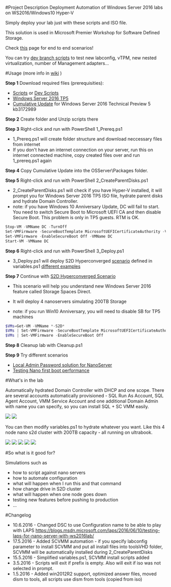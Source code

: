 #Project Description
 Deployment Automation of Windows Server 2016 labs on WS2016/Windows10 Hyper-V

 Simply deploy your lab just with these scripts and ISO file.

 This solution is used in Microsoft Premier Workshop for Software Defined Storage.
 
 Check [this](https://github.com/Microsoft/ws2016lab/tree/master/Scenarios) page for end to end scenarios!

 You can try [dev branch scripts](https://github.com/Microsoft/ws2016lab/blob/dev/scripts.zip) to test new labconfig, vTPM, new nested virtualization, number of Management adapters...


#Usage (more info in [wiki](https://github.com/Microsoft/ws2016lab/wiki) )

**Step 1** Download required files (prerequisities):
* [Scripts](https://github.com/Microsoft/ws2016lab/raw/master/scripts.zip) or [Dev Scripts](https://github.com/Microsoft/ws2016lab/blob/dev/scripts.zip?raw=true)
* [Windows Server 2016 TP5](https://www.microsoft.com/en-us/evalcenter/evaluate-windows-server-technical-preview) 
* [Cumulative Update](http://catalog.update.microsoft.com/v7/site/search.aspx?q=kb3172989)  for Windows Server 2016 Technical Preview 5 kb3172989

**Step 2** Create folder and Unzip scripts there

**Step 3** Right-click and run with PowerShell 1_Prereq.ps1
 * 1_Prereq.ps1 will create folder structure and download neccessary files from internet
 * If you don't have an internet connection on your server, run this on internet connected machine, copy created files over and run 1_prereq.ps1 again
 
**Step 4** Copy Cumulative Update into the OSServer\Packages folder.

**Step 5** Right-click and run with PowerShell 2_CreateParentDisks.ps1
 * 2_CreateParentDisks.ps1 will check if you have Hyper-V installed, it will prompt you for Windows Server 2016 TP5 ISO file, hydrate parent disks and hydrate Domain Controller.
 * note: if you have Windows 10 Anniversary Update, DC will fail to start. You need to switch Secure Boot to Microsoft UEFI CA and then disable Secure Boot. This problem is only in TP5 guests. RTM is OK.
 
````PowerShell
Stop-VM -VMName DC -TurnOff
Set-VMFirmware -SecureBootTemplate MicrosoftUEFICertificateAuthority -VMName DC
Set-VMFirmware -EnableSecureBoot Off -VMName DC
Start-VM -VMName DC
````

**Step 6** Right-click and run with PowerShell 3_Deploy.ps1
 * 3_Deploy.ps1 will deploy S2D Hyperconverged [scenario](https://github.com/Microsoft/ws2016lab/tree/master/Scenarios) defined in variables.ps1 [different examples](https://github.com/Microsoft/ws2016lab/wiki/variables.ps1-examples)
 
**Step 7** Continue with [S2D Hyperconverged Scenario](https://github.com/Microsoft/ws2016lab/tree/master/Scenarios/S2D%20Hyperconverged%20TP5)

* This scenario will help you understand new Windows Server 2016 feature called Storage Spaces Direct.

* It will deploy 4 nanoservers simulating 200TB Storage

* note: if you run Win10 Anniversary, you will need to disable SB for TP5 machines

````PowerShell
$VMs=Get-VM -VMName *-S2D*
$VMs | Set-VMFirmware -SecureBootTemplate MicrosoftUEFICertificateAuthority
$VMs | Set-VMFirmware -EnableSecureBoot Off
````


**Step 8** Cleanup lab with Cleanup.ps1

**Step 9** Try different scenarios
* [Local Admin Password solution for NanoServer](https://github.com/Microsoft/ws2016lab/tree/master/Scenarios/LAPS%20on%20Nano)
* [Testing Nano first boot performance](https://github.com/Microsoft/ws2016lab/tree/master/Scenarios/Testing%20Nano%20performance)

#What's in the lab

Automatically hydrated Domain Controller with DHCP and one scope. There are several accounts automatically provisioned - SQL Run As Account, SQL Agent Account,  VMM Service Account and one additional Domain Admin with name you can specify, so you can install SQL + SC VMM easily.

![](https://github.com/Microsoft/ws2016lab/blob/master/Docs/Screenshots/dhcp01.png)
![](https://github.com/Microsoft/ws2016lab/blob/master/Docs/Screenshots/ActiveDirectory01.PNG)

You can then modify variables.ps1 to hydrate whatever you want. Like this 4 node nano s2d cluster with 200TB capacity - all running on ultrabook.

![](https://github.com/Microsoft/ws2016lab/blob/master/Docs/Screenshots/HVConsole01.png)
![](https://github.com/Microsoft/ws2016lab/blob/master/Docs/Screenshots/ServerManager01.png)
![](https://github.com/Microsoft/ws2016lab/blob/master/Docs/Screenshots/FCConsole01.png)
![](https://github.com/Microsoft/ws2016lab/blob/master/Docs/Screenshots/FCConsole02.png)
![](https://github.com/Microsoft/ws2016lab/blob/master/Docs/Screenshots/FCConsole03.png)

#So what is it good for?

Simulations such as
* how to script against nano servers
* how to automate configuration
* what will happen when I run this and that command
* how change drive in S2D cluster
* what will happen when one node goes down
* testing new features before pushing to production
* ...


#Changelog

* 10.6.2016 - Changed DSC to use Configuration name to be able to play with LAPS https://blogs.msdn.microsoft.com/laps/2016/06/10/testing-laps-for-nano-server-with-ws2016lab/
* 17.5.2016 - Added SCVMM automation - if you specify labconfig parameter to install SCVMM and put all install files into toolsVHD folder, SCVMM will be automatically installed during 2_CreateParentDisks
* 15.5.2016 - Simplified variables.ps1, SCVMM install scripts added
* 3.5.2016 - Scripts will exit if prefix is empty. Also will exit if iso was not selected in prompt.
* 1.5.2016 - Added win2012R2 support, optimized answer files, moved dism to tools, all scripts use dism from tools (copied from iso)
